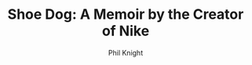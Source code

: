 ---
title: "Shoe Dog: A Memoir by the Creator of Nike"
subtitle: ""
description: ""
layout: book
author: Phil Knight
started: 2017-03-02
read: 2017-04-08
status: read
rating: 4
color: 
cover: 
pages: 400
link: 
---
